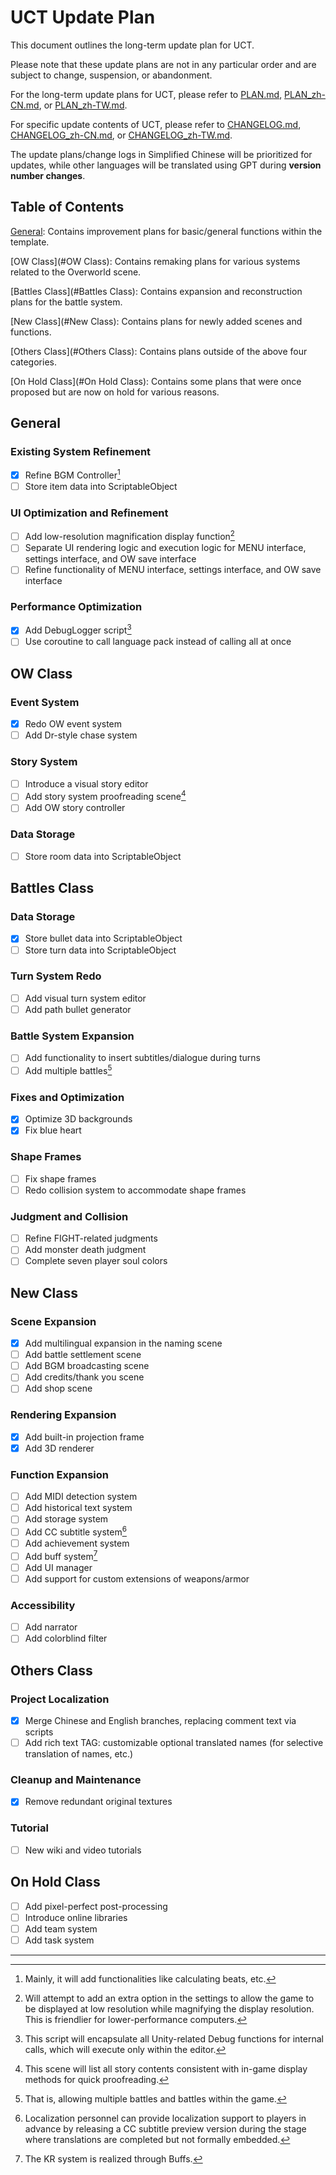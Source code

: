 # UCT Update Plan

This document outlines the long-term update plan for UCT.

Please note that these update plans are not in any particular order and are subject to change, suspension, or abandonment.

For the long-term update plans for UCT, please refer to [PLAN.md](PLAN.md), [PLAN_zh-CN.md](PLAN_zh-CN.md), or [PLAN_zh-TW.md](PLAN_zh-TW.md).

For specific update contents of UCT, please refer to [CHANGELOG.md](CHANGELOG.md), [CHANGELOG_zh-CN.md](CHANGELOG_zh-CN.md), or [CHANGELOG_zh-TW.md](CHANGELOG_zh-TW.md).

The update plans/change logs in Simplified Chinese will be prioritized for updates, while other languages will be translated using GPT during **version number changes**.

## Table of Contents

[General](#General): Contains improvement plans for basic/general functions within the template.

[OW Class](#OW Class): Contains remaking plans for various systems related to the Overworld scene.

[Battles Class](#Battles Class): Contains expansion and reconstruction plans for the battle system.

[New Class](#New Class): Contains plans for newly added scenes and functions.

[Others Class](#Others Class): Contains plans outside of the above four categories.

[On Hold Class](#On Hold Class): Contains some plans that were once proposed but are now on hold for various reasons.

## General
### Existing System Refinement
- [x] Refine BGM Controller[^1]
- [ ] Store item data into ScriptableObject

### UI Optimization and Refinement
- [ ] Add low-resolution magnification display function[^2]
- [ ] Separate UI rendering logic and execution logic for MENU interface, settings interface, and OW save interface
- [ ] Refine functionality of MENU interface, settings interface, and OW save interface

### Performance Optimization
- [x] Add DebugLogger script[^3]
- [ ] Use coroutine to call language pack instead of calling all at once

## OW Class
### Event System
- [x] Redo OW event system
- [ ] Add Dr-style chase system

### Story System
- [ ] Introduce a visual story editor
- [ ] Add story system proofreading scene[^4]
- [ ] Add OW story controller

### Data Storage
- [ ] Store room data into ScriptableObject

## Battles Class
### Data Storage
- [x] Store bullet data into ScriptableObject
- [ ] Store turn data into ScriptableObject

### Turn System Redo
- [ ] Add visual turn system editor
- [ ] Add path bullet generator

### Battle System Expansion
- [ ] Add functionality to insert subtitles/dialogue during turns
- [ ] Add multiple battles[^5]

### Fixes and Optimization
- [x] Optimize 3D backgrounds
- [x] Fix blue heart

### Shape Frames
- [ ] Fix shape frames
- [ ] Redo collision system to accommodate shape frames

### Judgment and Collision
- [ ] Refine FIGHT-related judgments
- [ ] Add monster death judgment
- [ ] Complete seven player soul colors

## New Class
### Scene Expansion
- [x] Add multilingual expansion in the naming scene
- [ ] Add battle settlement scene
- [ ] Add BGM broadcasting scene
- [ ] Add credits/thank you scene
- [ ] Add shop scene

### Rendering Expansion
- [x] Add built-in projection frame
- [x] Add 3D renderer

### Function Expansion
- [ ] Add MIDI detection system
- [ ] Add historical text system
- [ ] Add storage system
- [ ] Add CC subtitle system[^6]
- [ ] Add achievement system
- [ ] Add buff system[^7]
- [ ] Add UI manager
- [ ] Add support for custom extensions of weapons/armor

### Accessibility
- [ ] Add narrator
- [ ] Add colorblind filter

## Others Class
### Project Localization
- [x] Merge Chinese and English branches, replacing comment text via scripts
- [ ] Add rich text TAG: customizable optional translated names (for selective translation of names, etc.)

### Cleanup and Maintenance
- [x] Remove redundant original textures

### Tutorial
- [ ] New wiki and video tutorials

## On Hold Class

- [ ] Add pixel-perfect post-processing
- [ ] Introduce online libraries
- [ ] Add team system
- [ ] Add task system

---

[^1]: Mainly, it will add functionalities like calculating beats, etc.
[^2]: Will attempt to add an extra option in the settings to allow the game to be displayed at low resolution while magnifying the display resolution. This is friendlier for lower-performance computers.
[^3]: This script will encapsulate all Unity-related Debug functions for internal calls, which will execute only within the editor.
[^4]: This scene will list all story contents consistent with in-game display methods for quick proofreading.
[^5]: That is, allowing multiple battles and battles within the game.
[^6]: Localization personnel can provide localization support to players in advance by releasing a CC subtitle preview version during the stage where translations are completed but not formally embedded.
[^7]: The KR system is realized through Buffs.